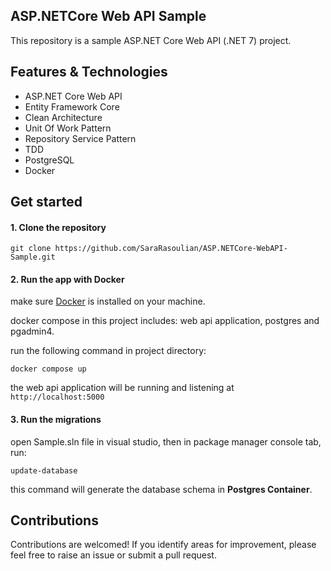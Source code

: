 ## ASP.NETCore Web API Sample

This repository is a sample ASP.NET Core Web API (.NET 7) project.

## Features & Technologies
- ASP.NET Core Web API
- Entity Framework Core
- Clean Architecture
- Unit Of Work Pattern
- Repository Service Pattern
- TDD
- PostgreSQL
- Docker

## Get started

#### 1. Clone the repository

`git clone https://github.com/SaraRasoulian/ASP.NETCore-WebAPI-Sample.git`


#### 2. Run the app with Docker

make sure [Docker](https://docs.docker.com/get-docker/) is installed on your machine.

docker compose in this project includes: web api application, postgres and pgadmin4.

run the following command in project directory:

`docker compose up`

the web api application will be running and listening at `http://localhost:5000`

#### 3. Run the migrations

open Sample.sln file in visual studio, then in package manager console tab, run:

`update-database`

this command will generate the database schema in __Postgres Container__.

## Contributions
Contributions are welcomed! If you identify areas for improvement, please feel free to raise an issue or submit a pull request.
